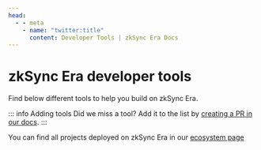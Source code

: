 ```yaml
---
head:
  - - meta
    - name: "twitter:title"
      content: Developer Tools | zkSync Era Docs
---
```


# zkSync Era developer tools

Find below different tools to help you build on zkSync Era.

::: info Adding tools
Did we miss a tool? Add it to the list by [creating a PR in our docs](https://github.com/matter-labs/zksync-web-era-docs/compare).
:::

<DevtoolsList />

You can find all projects deployed on zkSync Era in our [ecosystem page](https://ecosystem.zksync.io/)
